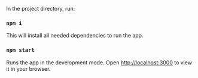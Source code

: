 
In the project directory, run:

### `npm i`
This will install all needed dependencies to run the app.

### `npm start`
Runs the app in the development mode.
Open [http://localhost:3000](http://localhost:3000) to view it in your browser.

